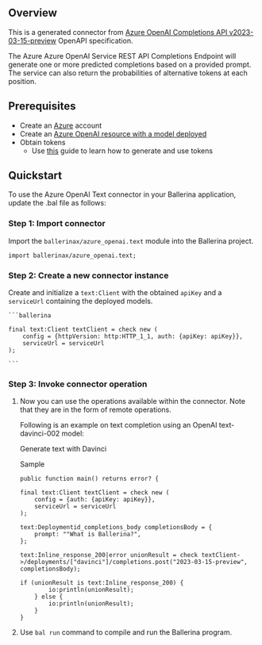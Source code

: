 ## Overview
This is a generated connector from [Azure OpenAI Completions API v2023-03-15-preview](https://learn.microsoft.com/en-us/azure/cognitive-services/openai/reference#completions/) OpenAPI specification.

The Azure Azure OpenAI Service REST API Completions Endpoint will generate one or more predicted completions based on a provided prompt. The service can also return the probabilities of alternative tokens at each position.

## Prerequisites
- Create an [Azure](https://azure.microsoft.com/en-us/features/azure-portal/) account
- Create an [Azure OpenAI resource with a model deployed](https://learn.microsoft.com/en-us/azure/cognitive-services/openai/how-to/create-resource)
- Obtain tokens
    - Use [this](https://learn.microsoft.com/en-us/azure/cognitive-services/openai/reference#authentication) guide to learn how to generate and use tokens

## Quickstart

To use the Azure OpenAI Text connector in your Ballerina application, update the .bal file as follows:

### Step 1: Import connector
Import the `ballerinax/azure_openai.text` module into the Ballerina project.

```ballerina
import ballerinax/azure_openai.text;
```

### Step 2: Create a new connector instance

Create and initialize a `text:Client` with the obtained `apiKey` and a `serviceUrl` containing the deployed models.

    ```ballerina
    
    final text:Client textClient = check new (
        config = {httpVersion: http:HTTP_1_1, auth: {apiKey: apiKey}},
        serviceUrl = serviceUrl
    );

    ```

### Step 3: Invoke connector operation
1. Now you can use the operations available within the connector. Note that they are in the form of remote operations.

    Following is an example on text completion using an OpenAI text-davinci-002 model:

    Generate text with Davinci

    Sample

    ```ballerina
    public function main() returns error? {

    final text:Client textClient = check new (
        config = {auth: {apiKey: apiKey}},
        serviceUrl = serviceUrl
    );

    text:Deploymentid_completions_body completionsBody = {
        prompt: ""What is Ballerina?",
    };

    text:Inline_response_200|error unionResult = check textClient->/deployments/["davinci"]/completions.post("2023-03-15-preview", completionsBody);

    if (unionResult is text:Inline_response_200) {
            io:println(unionResult);
        } else {
            io:println(unionResult);
        }
    }
    ```

2. Use `bal run` command to compile and run the Ballerina program.